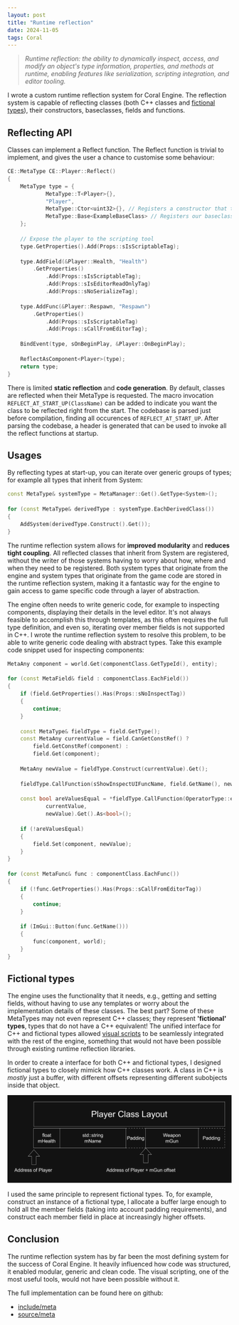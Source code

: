 ```yaml
---
layout: post
title: "Runtime reflection"
date: 2024-11-05
tags: Coral
---
```


> *Runtime reflection: the ability to dynamically inspect, access, and modify an object's type information, properties, and methods at runtime, enabling features like serialization, scripting integration, and editor tooling.*

I wrote a custom runtime reflection system for Coral Engine. The reflection system is capable of reflecting classes (both C\++ classes and [fictional types](#fictional-types)), their constructors, baseclasses, fields and functions.

## Reflecting API

Classes can implement a Reflect function. The Reflect function is trivial to implement, and gives the user a chance to customise some behaviour:

```cpp
CE::MetaType CE::Player::Reflect()
{
	MetaType type = { 
			MetaType::T<Player>{}, 
			"Player", 
			MetaType::Ctor<uint32>{}, // Registers a constructor that takes a uint32
			MetaType::Base<ExampleBaseClass> // Registers our baseclass
	};

	// Expose the player to the scripting tool
	type.GetProperties().Add(Props::sIsScriptableTag);

	type.AddField(&Player::Health, "Health")
		.GetProperties()
			.Add(Props::sIsScriptableTag);
			.Add(Props::sIsEditorReadOnlyTag)
			.Add(Props::sNoSerializeTag);

	type.AddFunc(&Player::Respawn, "Respawn")
		.GetProperties()
			.Add(Props::sIsScriptableTag)
			.Add(Props::sCallFromEditorTag);

	BindEvent(type, sOnBeginPlay, &Player::OnBeginPlay);

	ReflectAsComponent<Player>(type);
	return type;
}
```

There is limited **static reflection** and **code generation**. By default, classes are reflected when their MetaType is requested. The macro invocation ```REFLECT_AT_START_UP(ClassName)``` can be added to indicate you want the class to be reflected right from the start. The codebase is parsed just before compilation, finding all occurences of ```REFLECT_AT_START_UP```. After parsing the codebase, a header is generated that can be used to invoke all the reflect functions at startup. 

## Usages

By reflecting types at start-up, you can iterate over generic groups of types; for example all types that inherit from System: 

```cpp
const MetaType& systemType = MetaManager::Get().GetType<System>();

for (const MetaType& derivedType : systemType.EachDerivedClass())
{
	AddSystem(derivedType.Construct().Get());
}
```

The runtime reflection system allows for **improved modularity** and **reduces tight coupling**. All reflected classes that inherit from System are registered, without the writer of those systems having to worry about how, where and when they need to be registered. Both system types that originate from the engine and system types that originate from the game code are stored in the runtime reflection system, making it a fantastic way for the engine to gain access to game specific code through a layer of abstraction.

The engine often needs to write generic code, for example to inspecting components, displaying their details in the level editor. It's not always feasible to accomplish this through templates, as this often requires the full type definition, and even so, iterating over member fields is not supported in C++. I wrote the runtime reflection system to resolve this problem, to be able to write generic code dealing with abstract types. Take this example code snippet used for inspecting components:

```cpp
MetaAny component = world.Get(componentClass.GetTypeId(), entity);

for (const MetaField& field : componentClass.EachField())
{
	if (field.GetProperties().Has(Props::sNoInspectTag))
	{
		continue;
	}

	const MetaType& fieldType = field.GetType();
	const MetaAny currentValue = field.CanGetConstRef() ? 
		field.GetConstRef(component) : 
		field.Get(component);

	MetaAny newValue = fieldType.Construct(currentValue).Get();

    fieldType.CallFunction(sShowInspectUIFuncName, field.GetName(), newValue);

	const bool areValuesEqual = *fieldType.CallFunction(OperatorType::equal, 
			currentValue, 
			newValue).Get().As<bool>();

	if (!areValuesEqual)
	{
		field.Set(component, newValue);
	}
}

for (const MetaFunc& func : componentClass.EachFunc())
{
	if (!func.GetProperties().Has(Props::sCallFromEditorTag))
	{
		continue;
	}

	if (ImGui::Button(func.GetName()))
	{
		func(component, world);
	}
}
```

## Fictional types

The engine uses the functionality that it needs, e.g., getting and setting fields, without having to use any templates or worry about the implementation details of these classes. The best part? Some of these MetaTypes may not even represent C\++ classes; they represent **'fictional' types**, types that do not have a C++ equivalent! The unified interface for C\++ and fictional types allowed [visual scripts](/blog/visual-scripting) to be seamlessly integrated with the rest of the engine, something that would not have been possible through existing runtime reflection libraries.

In order to create a interface for both C\++ and fictional types, I designed fictional types to closely mimick how C\++ classes work. 
A class in C\++ is *mostly* just a buffer, with different offsets representing different subobjects inside that object.

![](/img/projects/y2/coral/PlayerLayout.png)

I used the same principle to represent fictional types. To, for example, construct an instance of a fictional type, I allocate a buffer large enough to hold all the member fields (taking into account padding requirements), and construct each member field in place at increasingly higher offsets.

## Conclusion

The runtime reflection system has by far been the most defining system for the success of Coral Engine. It heavily influenced how code was structured, it enabled modular, generic and clean code. The visual scripting, one of the most useful tools, would not have been possible without it.

The full implementation can be found here on github:
- [include/meta](https://github.com/GuusKemperman/CoralEngine/tree/main-lite/Include/Meta)
- [source/meta](https://github.com/GuusKemperman/CoralEngine/tree/main-lite/Source/Meta)